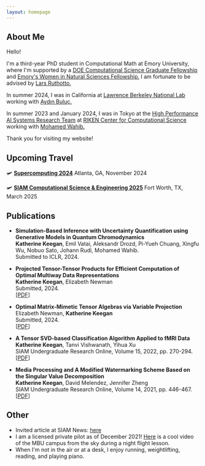 ```yaml
---
layout: homepage
---
```


## About Me

Hello!

I'm a third-year PhD student in Computational Math at Emory University, where I'm supported by a [DOE Computational Science Graduate Fellowship](https://www.krellinst.org/csgf/) and [Emory's Women in Natural Sciences Fellowship.](https://www.gs.emory.edu/admissions/finance_overview.html#:~:text=The%20Women%20in%20Natural%20Sciences,have%20demonstrated%20outstanding%20academic%20achievement.) I am fortunate to be advised by [Lars Ruthotto.](https://www.math.emory.edu/~lruthot/)

In summer 2024, I was in California at [Lawrence Berkeley National Lab](https://www.lbl.gov/) working with [Aydın Buluç.](https://people.eecs.berkeley.edu/~aydin/)

In summer 2023 and January 2024, I was in Tokyo at the [High Performance AI Systems Research Team](https://www.r-ccs.riken.jp/en/research/labs/hpaisrt/) at [RIKEN Center for Computational Science](https://www.r-ccs.riken.jp/en/) working with [Mohamed Wahib.](https://scholar.google.com/citations?user=C3fmEegAAAAJ&hl=en)

Thank you for visiting my website!

## Upcoming Travel

🛩️ **[Supercomputing 2024](https://sc24.supercomputing.org/)** 
Atlanta, GA, November 2024

🛩️ **[SIAM Computational Science & Engineering 2025]([https://www.siam.org/conferences/cm/conference/is24](https://www.siam.org/conferences-events/siam-conferences/cse25/))**
Fort Worth, TX, March 2025

## Publications

- **Simulation-Based Inference with Uncertainty Quantification using Generative Models in Quantum Chromodynamics**
  <br>
  **Katherine Keegan**, Emil Vatai, Aleksandr Drozd, Pi-Yueh Chuang, Xingfu Wu, Nobuo Sato, Johann Rudi, Mohamed Wahib.
  <br>
  Submitted to ICLR, 2024.
- **Projected Tensor-Tensor Products for Efficient Computation of Optimal Multiway Data Representations**
  <br>
  **Katherine Keegan**, Elizabeth Newman
  <br>
  Submitted, 2024.
  <br>
  [[PDF](https://arxiv.org/pdf/2409.19402)]
- **Optimal Matrix-Mimetic Tensor Algebras via Variable Projection**
  <br>
  Elizabeth Newman, **Katherine Keegan**
  <br>
  Submitted, 2024.
  <br>
  [[PDF](https://arxiv.org/pdf/2406.06942)]
- **A Tensor SVD-based Classification Algorithm Applied to fMRI Data**
  <br>
  **Katherine Keegan**, Tanvi Vishwanath, Yihua Xu
  <br>
  SIAM Undergraduate Research Online, Volume 15, 2022, pp. 270-294.
  <br>
  [[PDF](https://www.siam.org/Portals/0/Publications/SIURO/Vol15/S145652R.pdf?ver=2022-08-29-124210-473)] 

- **Media Processing and A Modified Watermarking Scheme Based on the Singular Value Decomposition**
  <br>
  **Katherine Keegan**, David Melendez, Jennifer Zheng
  <br>
  SIAM Undergraduate Research Online, Volume 14, 2021, pp. 446-467.
  <br>
  [[PDF](https://www.siam.org/Portals/0/Documents/S141166PDF.pdf?ver=2021-09-23-070730-093)] 
  
## Other

- Invited article at SIAM News: [here](https://sinews.siam.org/Details-Page/a-modified-watermarking-scheme-based-on-the-singular-value-decomposition)
- I am a licensed private pilot as of December 2021! [Here](https://youtu.be/YhEA6PkSirU) is a cool video of the MBU campus from the sky during a night flight lesson. 
- When I'm not in the air or at a desk, I enjoy running, weightlifting, reading, and playing piano.
